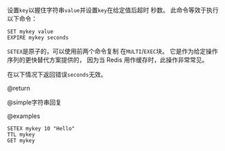 设置`key`以握住字符串`value`并设置`key`在给定值后超时
秒数。
此命令等效于执行以下命令：

    SET mykey value
    EXPIRE mykey seconds

`SETEX`是原子的，可以使用前两个命令复制
在`MULTI`/`EXEC`块。
它是作为给定操作序列的更快替代方案提供的，
因为当 Redis 用作缓存时，此操作非常常见。

在以下情况下返回错误`seconds`无效。

@return

@simple字符串回复

@examples

```cli
SETEX mykey 10 "Hello"
TTL mykey
GET mykey
```
